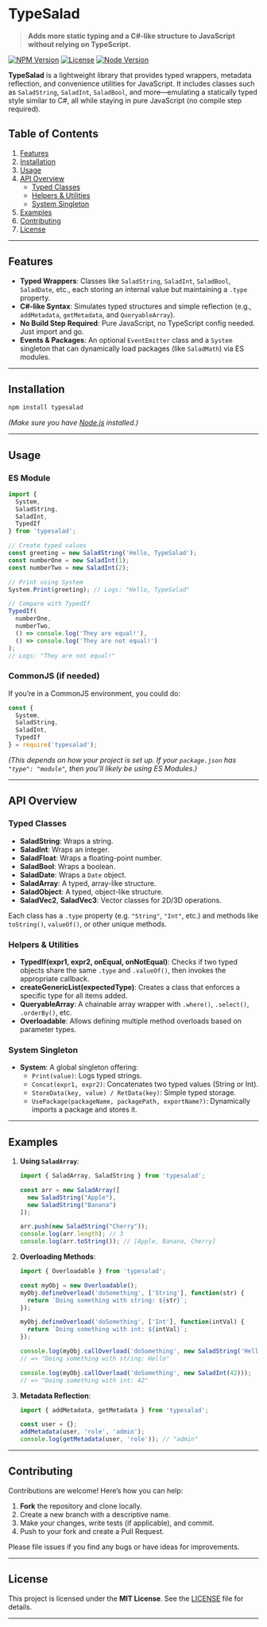 # TypeSalad

> **Adds more static typing and a C#-like structure to JavaScript without relying on TypeScript.**

[![NPM Version][npm-image]][npm-url]
[![License][license-image]][license-url]
[![Node Version][node-image]][node-url]

**TypeSalad** is a lightweight library that provides typed wrappers, metadata reflection, and convenience utilities for JavaScript. It includes classes such as `SaladString`, `SaladInt`, `SaladBool`, and more—emulating a statically typed style similar to C#, all while staying in pure JavaScript (no compile step required).

## Table of Contents

1. [Features](#features)  
2. [Installation](#installation)  
3. [Usage](#usage)  
4. [API Overview](#api-overview)  
   - [Typed Classes](#typed-classes)  
   - [Helpers & Utilities](#helpers--utilities)  
   - [System Singleton](#system-singleton)  
5. [Examples](#examples)  
6. [Contributing](#contributing)  
7. [License](#license)

---

## Features

- **Typed Wrappers**: Classes like `SaladString`, `SaladInt`, `SaladBool`, `SaladDate`, etc., each storing an internal value but maintaining a `.type` property.
- **C#-like Syntax**: Simulates typed structures and simple reflection (e.g., `addMetadata`, `getMetadata`, and `QueryableArray`).
- **No Build Step Required**: Pure JavaScript, no TypeScript config needed. Just import and go.
- **Events & Packages**: An optional `EventEmitter` class and a `System` singleton that can dynamically load packages (like `SaladMath`) via ES modules.

---

## Installation

```bash
npm install typesalad
```

*(Make sure you have [Node.js](https://nodejs.org/) installed.)*

---

## Usage

### ES Module

```js
import {
  System,
  SaladString,
  SaladInt,
  TypedIf
} from 'typesalad';

// Create typed values
const greeting = new SaladString('Hello, TypeSalad');
const numberOne = new SaladInt(1);
const numberTwo = new SaladInt(2);

// Print using System
System.Print(greeting); // Logs: "Hello, TypeSalad"

// Compare with TypedIf
TypedIf(
  numberOne,
  numberTwo,
  () => console.log('They are equal!'),
  () => console.log('They are not equal!')
);
// Logs: "They are not equal!"
```

### CommonJS (if needed)
If you’re in a CommonJS environment, you could do:
```js
const {
  System,
  SaladString,
  SaladInt,
  TypedIf
} = require('typesalad');
```

*(This depends on how your project is set up. If your `package.json` has `"type": "module"`, then you’ll likely be using ES Modules.)*

---

## API Overview

### Typed Classes

- **SaladString**: Wraps a string.  
- **SaladInt**: Wraps an integer.  
- **SaladFloat**: Wraps a floating-point number.  
- **SaladBool**: Wraps a boolean.  
- **SaladDate**: Wraps a `Date` object.  
- **SaladArray**: A typed, array-like structure.  
- **SaladObject**: A typed, object-like structure.  
- **SaladVec2**, **SaladVec3**: Vector classes for 2D/3D operations.  

Each class has a `.type` property (e.g. `"String"`, `"Int"`, etc.) and methods like `toString()`, `valueOf()`, or other unique methods.

### Helpers & Utilities

- **TypedIf(expr1, expr2, onEqual, onNotEqual)**: Checks if two typed objects share the same `.type` and `.valueOf()`, then invokes the appropriate callback.  
- **createGenericList(expectedType)**: Creates a class that enforces a specific type for all items added.  
- **QueryableArray**: A chainable array wrapper with `.where()`, `.select()`, `.orderBy()`, etc.  
- **Overloadable**: Allows defining multiple method overloads based on parameter types.  

### System Singleton

- **System**: A global singleton offering:
  - `Print(value)`: Logs typed strings.  
  - `Concat(expr1, expr2)`: Concatenates two typed values (String or Int).  
  - `StoreData(key, value) / RetData(key)`: Simple typed storage.  
  - `UsePackage(packageName, packagePath, exportName?)`: Dynamically imports a package and stores it.  

---

## Examples

1. **Using `SaladArray`**:
   ```js
   import { SaladArray, SaladString } from 'typesalad';

   const arr = new SaladArray([
     new SaladString("Apple"),
     new SaladString("Banana")
   ]);

   arr.push(new SaladString("Cherry"));
   console.log(arr.length); // 3
   console.log(arr.toString()); // [Apple, Banana, Cherry]
   ```

2. **Overloading Methods**:
   ```js
   import { Overloadable } from 'typesalad';

   const myObj = new Overloadable();
   myObj.defineOverload('doSomething', ['String'], function(str) {
     return `Doing something with string: ${str}`;
   });

   myObj.defineOverload('doSomething', ['Int'], function(intVal) {
     return `Doing something with int: ${intVal}`;
   });

   console.log(myObj.callOverload('doSomething', new SaladString('Hello'))); 
   // => "Doing something with string: Hello"

   console.log(myObj.callOverload('doSomething', new SaladInt(42))); 
   // => "Doing something with int: 42"
   ```

3. **Metadata Reflection**:
   ```js
   import { addMetadata, getMetadata } from 'typesalad';

   const user = {};
   addMetadata(user, 'role', 'admin');
   console.log(getMetadata(user, 'role')); // "admin"
   ```

---

## Contributing

Contributions are welcome! Here’s how you can help:

1. **Fork** the repository and clone locally.  
2. Create a new branch with a descriptive name.  
3. Make your changes, write tests (if applicable), and commit.  
4. Push to your fork and create a Pull Request.

Please file issues if you find any bugs or have ideas for improvements.

---

## License

This project is licensed under the **MIT License**. See the [LICENSE](LICENSE) file for details.

---

[npm-image]: https://img.shields.io/npm/v/typesalad.svg
[npm-url]: https://www.npmjs.com/package/typesalad
[license-image]: https://img.shields.io/npm/l/typesalad.svg
[license-url]: https://github.com/yourusername/typesalad/blob/main/LICENSE
[node-image]: https://img.shields.io/node/v/typesalad.svg
[node-url]: https://nodejs.org/en/